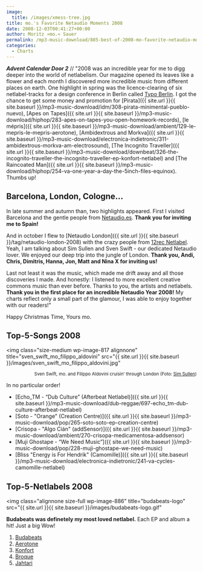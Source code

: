 ```yaml
---
image:
  title: /images/xmess-tree.jpg
title: mo.'s Favorite Netaudio Moments 2008
date: 2008-12-03T00:41:27+00:00
author: Moritz »mo.« Sauer
permalink: /mp3-music-download/885-best-of-2008-mo-favorite-netaudio-moments
categories:
  - Charts
---
```

***Advent Calendar Door 2*** // "2008 was an incredible year for me to digg deeper into the world of netlabelism. Our magazine opened its leaves like a flower and each month I discovered more incredible music from different places on earth. One highlight in spring was the licence-clearing of six netlabel-tracks for a design conference in Berlin called <a href="http://www.typoberlin.de" target="_blank">Typo Berlin</a>. I got the chance to get some money and promotion for [Pirata]({{ site.url }}{{ site.baseurl }}/mp3-music-download/idm/308-pirata-minimental-pueblo-nuevo), [Apes on Tapes]({{ site.url }}{{ site.baseurl }}/mp3-music-download/hiphop/283-apes-on-tapes-you-open-homework-records), [le mépris]({{ site.url }}{{ site.baseurl }}/mp3-music-download/ambient/129-le-mepris-le-mepris-aerotone), [Ambidextrous and Morkva]({{ site.url }}{{ site.baseurl }}/mp3-music-download/electronica-indietronic/311-ambidextrous-morkva-am-electrosound), [The Incognito Traveller]({{ site.url }}{{ site.baseurl }}/mp3-music-download/downbeat/326-the-incognito-traveller-the-incognito-traveller-ep-konfort-netlabel) and [The Raincoated Man]({{ site.url }}{{ site.baseurl }}/mp3-music-download/hiphop/254-va-one-year-a-day-the-5inch-files-equinox). Thumbs up!<!--more-->

## Barcelona, London, Cologne...

In late summer and autumn than, two highlights appeared. First I visited Barcelona and the gentle people from <a href="http://netaudio.es" target="_blank">Netaudio.es</a>. **Thank you for inviting me to Spain!**

And in october I flew to [Netaudio London]({{ site.url }}{{ site.baseurl }}/tag/netaudio-london-2008) with the crazy people from <a href="http://12rec.net" target="_blank">12rec Netlabel</a>. Yeah, I am talking about Sim Sullen and Sven Swift - our dedicated Netaudio lover. We enjoyed our deep trip into the jungle of London. **Thank you, Andi, Chris, Dimitris, Hanna, Jon, Matt and Nina X for inviting us!**

Last not least it was the music, which made me drift away and all those discoveries I made. And honestly: I listened to more excellent creative commons music than ever before. Thanks to you, the artists and netlabels. **Thank you in the first place for an incredible Netaudio Year 2008!** My charts reflect only a small part of the glamour, I was able to enjoy together with our readers!"

Happy Christmas Time, Yours mo.

## Top-5-Songs 2008

<img class="size-medium wp-image-817 alignnone" title="sven_swift_mo_filippo_aldovini" src="{{ site.url }}{{ site.baseurl }}/images/sven_swift_mo_filippo_aldovini.jpg"

<p style="text-align: right;">
  <small>Sven Swift, mo. and Filippo Aldovini cruisin’ through London (Foto: <a href="http://www.flickr.com/simsullen" target="_blank">Sim Sullen</a>)</small>
</p>

In no particular order!

  * [Echo_TM - “Dub Culture” (Afterbeat Netlabel)]({{ site.url }}{{ site.baseurl }}/mp3-music-download/dub-reggae/697-echo_tm-dub-culture-afterbeat-netlabel)
  * [Soto - "Orange" (Creation Centre)]({{ site.url }}{{ site.baseurl }}/mp3-music-download/pop/265-soto-soto-ep-creation-centre)
  * [Crisopa - "Algo Cián" (addSensor)]({{ site.url }}{{ site.baseurl }}/mp3-music-download/ambient/270-crisopa-medicamentosa-addsensor)
  * [Muji Ghostape - “We Need Music”]({{ site.url }}{{ site.baseurl }}/mp3-music-download/pop/228-muji-ghostape-we-need-music)
  * [Bliss "Energy is For Hendrik" (Camomille)]({{ site.url }}{{ site.baseurl }}/mp3-music-download/electronica-indietronic/241-va-cycles-camomille-netlabel)

## Top-5-Netlabels 2008

<img class="alignnone size-full wp-image-886" title="budabeats-logo" src="{{ site.url }}{{ site.baseurl }}/images/budabeats-logo.gif"

**Budabeats was definetely my most loved netlabel.** Each EP and album a hit! Just a big Wow!

  1. <a href="http://Budabeats.com" target="_blank">Budabeats</a>
  2. <a href="http://Aerotone.net" target="_blank">Aerotone</a>
  3. <a href="http://discoskonfort.com/netlabel/" target="_blank">Konfort</a>
  4. <a href="http://Broque.de" target="_blank">Broque</a>
  5. <a href="http://Jahtari.org" target="_blank">Jahtari </a>